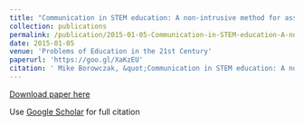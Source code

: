 ```yaml
---
title: "Communication in STEM education: A non-intrusive method for assessment and K20 educator feedback"
collection: publications
permalink: /publication/2015-01-05-Communication-in-STEM-education-A-non-intrusive-method-for-assessment-K20-educator-feedback
date: 2015-01-05
venue: 'Problems of Education in the 21st Century'
paperurl: 'https://goo.gl/XaKzEU'
citation: ' Mike Borowczak, &quot;Communication in STEM education: A non-intrusive method for assessment and K20 educator feedback.&quot; Problems of Education in the 21st Century, 2015.'
---
```

[Download paper here](https://goo.gl/XaKzEU)

Use [Google Scholar](https://scholar.google.com/scholar?q=Communication+in+STEM+education:+A+non+intrusive+method+for+assessment+&amp;+K20+educator+feedback) for full citation
